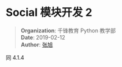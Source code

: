 # Social 模块开发 2

> **Organization**: 千锋教育 Python 教学部<br>
> **Date**: 2019-02-12<br>
> **Author**: [张旭](mailto:zhangxu@1000phone.com)


同 4.1.4
